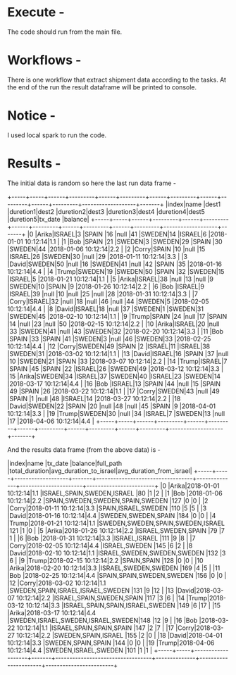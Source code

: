 
# Execute - 
The code should run from the main file.

# Workflows -
There is one workflow that extract shipment data according to the tasks.
At the end of the run the result dataframe will be printed to console.

# Notice - 
I used local spark to run the code.

# Results - 
The initial data is random so here the last run data frame -

+-----+-----+------+---------+------+---------+------+---------+------+---------+------+---------+-------------------+-------+
|index|name |dest1 |duretion1|dest2 |duretion2|dest3 |duretion3|dest4 |duretion4|dest5 |duretion5|tx_date            |balance|
+-----+-----+------+---------+------+---------+------+---------+------+---------+------+---------+-------------------+-------+
|0    |Arika|ISRAEL|3        |SPAIN |16       |null  |41       |SWEDEN|14       |ISRAEL|6        |2018-01-01 10:12:14|1.1    |
|1    |Bob  |SPAIN |21       |SWEDEN|3        |SWEDEN|29       |SPAIN |30       |SWEDEN|44       |2018-01-06 10:12:14|2.2    |
|2    |Corry|SPAIN |10       |null  |15       |ISRAEL|26       |SWEDEN|30       |null  |29       |2018-01-11 10:12:14|3.3    |
|3    |David|SWEDEN|50       |null  |16       |SWEDEN|41       |null  |42       |SPAIN |35       |2018-01-16 10:12:14|4.4    |
|4    |Trump|SWEDEN|19       |SWEDEN|50       |SPAIN |32       |SWEDEN|15       |ISRAEL|5        |2018-01-21 10:12:14|1.1    |
|5    |Arika|ISRAEL|38       |null  |13       |null  |9        |SWEDEN|10       |SPAIN |9        |2018-01-26 10:12:14|2.2    |
|6    |Bob  |ISRAEL|9        |ISRAEL|39       |null  |10       |null  |25       |null  |28       |2018-01-31 10:12:14|3.3    |
|7    |Corry|ISRAEL|32       |null  |18       |null  |46       |null  |44       |SWEDEN|5        |2018-02-05 10:12:14|4.4    |
|8    |David|ISRAEL|18       |null  |37       |SWEDEN|1        |SWEDEN|31       |SWEDEN|45       |2018-02-10 10:12:14|1.1    |
|9    |Trump|SPAIN |24       |null  |17       |SPAIN |14       |null  |23       |null  |50       |2018-02-15 10:12:14|2.2    |
|10   |Arika|ISRAEL|20       |null  |33       |SWEDEN|41       |null  |43       |SWEDEN|32       |2018-02-20 10:12:14|3.3    |
|11   |Bob  |SPAIN |33       |SPAIN |41       |SWEDEN|3        |null  |46       |SWEDEN|33       |2018-02-25 10:12:14|4.4    |
|12   |Corry|SWEDEN|49       |SPAIN |2        |ISRAEL|11       |ISRAEL|38       |SWEDEN|31       |2018-03-02 10:12:14|1.1    |
|13   |David|ISRAEL|16       |SPAIN |37       |null  |10       |SWEDEN|21       |SPAIN |33       |2018-03-07 10:12:14|2.2    |
|14   |Trump|ISRAEL|7        |SPAIN |45       |SPAIN |22       |ISRAEL|26       |SWEDEN|49       |2018-03-12 10:12:14|3.3    |
|15   |Arika|SWEDEN|34       |ISRAEL|37       |SWEDEN|40       |ISRAEL|23       |SWEDEN|14       |2018-03-17 10:12:14|4.4    |
|16   |Bob  |ISRAEL|13       |SPAIN |44       |null  |15       |SPAIN |49       |SPAIN |26       |2018-03-22 10:12:14|1.1    |
|17   |Corry|SWEDEN|43       |null  |49       |SPAIN |1        |null  |48       |ISRAEL|14       |2018-03-27 10:12:14|2.2    |
|18   |David|SWEDEN|22       |SPAIN |20       |null  |48       |null  |45       |SPAIN |9        |2018-04-01 10:12:14|3.3    |
|19   |Trump|SWEDEN|30       |null  |34       |ISRAEL|7        |SWEDEN|13       |null  |17       |2018-04-06 10:12:14|4.4    |
+-----+-----+------+---------+------+---------+------+---------+------+---------+------+---------+-------------------+-------+

And the results data frame (from the above data) is - 

|index|name |tx_date            |balance|full_path                         |total_duration|avg_duration_to_israel|avg_duration_from_israel|
+-----+-----+-------------------+-------+----------------------------------+--------------+----------------------+------------------------+
|0    |Arika|2018-01-01 10:12:14|1.1    |ISRAEL,SPAIN,SWEDEN,ISRAEL        |80            |1                     |2                       |
|1    |Bob  |2018-01-06 10:12:14|2.2    |SPAIN,SWEDEN,SWEDEN,SPAIN,SWEDEN  |127           |0                     |0                       |
|2    |Corry|2018-01-11 10:12:14|3.3    |SPAIN,ISRAEL,SWEDEN               |110           |5                     |5                       |
|3    |David|2018-01-16 10:12:14|4.4    |SWEDEN,SWEDEN,SPAIN               |184           |0                     |0                       |
|4    |Trump|2018-01-21 10:12:14|1.1    |SWEDEN,SWEDEN,SPAIN,SWEDEN,ISRAEL |121           |1                     |0                       |
|5    |Arika|2018-01-26 10:12:14|2.2    |ISRAEL,SWEDEN,SPAIN               |79            |7                     |1                       |
|6    |Bob  |2018-01-31 10:12:14|3.3    |ISRAEL,ISRAEL                     |111           |9                     |8                       |
|7    |Corry|2018-02-05 10:12:14|4.4    |ISRAEL,SWEDEN                     |145           |6                     |2                       |
|8    |David|2018-02-10 10:12:14|1.1    |ISRAEL,SWEDEN,SWEDEN,SWEDEN       |132           |3                     |6                       |
|9    |Trump|2018-02-15 10:12:14|2.2    |SPAIN,SPAIN                       |128           |0                     |0                       |
|10   |Arika|2018-02-20 10:12:14|3.3    |ISRAEL,SWEDEN,SWEDEN              |169           |4                     |5                       |
|11   |Bob  |2018-02-25 10:12:14|4.4    |SPAIN,SPAIN,SWEDEN,SWEDEN         |156           |0                     |0                       |
|12   |Corry|2018-03-02 10:12:14|1.1    |SWEDEN,SPAIN,ISRAEL,ISRAEL,SWEDEN |131           |9                     |12                      |
|13   |David|2018-03-07 10:12:14|2.2    |ISRAEL,SPAIN,SWEDEN,SPAIN         |117           |3                     |6                       |
|14   |Trump|2018-03-12 10:12:14|3.3    |ISRAEL,SPAIN,SPAIN,ISRAEL,SWEDEN  |149           |6                     |17                      |
|15   |Arika|2018-03-17 10:12:14|4.4    |SWEDEN,ISRAEL,SWEDEN,ISRAEL,SWEDEN|148           |12                    |9                       |
|16   |Bob  |2018-03-22 10:12:14|1.1    |ISRAEL,SPAIN,SPAIN,SPAIN          |147           |2                     |7                       |
|17   |Corry|2018-03-27 10:12:14|2.2    |SWEDEN,SPAIN,ISRAEL               |155           |2                     |0                       |
|18   |David|2018-04-01 10:12:14|3.3    |SWEDEN,SPAIN,SPAIN                |144           |0                     |0                       |
|19   |Trump|2018-04-06 10:12:14|4.4    |SWEDEN,ISRAEL,SWEDEN              |101           |1                     |1                       |
+-----+-----+-------------------+-------+----------------------------------+--------------+----------------------+------------------------+